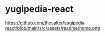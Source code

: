 # yugipedia-react

https://github.com/thevalter/yugipedia-react/blob/main/src/assets/readme/home.png
